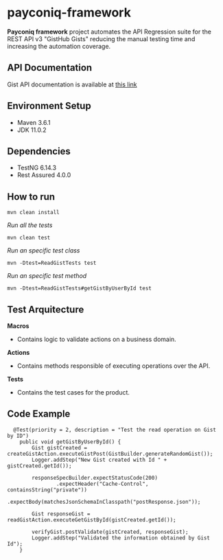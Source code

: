 # payconiq-framework
**Payconiq framework** project automates the API Regression suite for the REST API v3 "GistHub Gists" reducing the manual testing time and increasing the automation coverage.

## API Documentation
Gist API documentation is available at [this link](https://developer.github.com/v3/gists)

 ## Environment Setup 
- Maven 3.6.1
- JDK 11.0.2

## Dependencies
- TestNG 6.14.3
- Rest Assured 4.0.0

## How to run
```
mvn clean install
```

*Run all the tests*
```
mvn clean test
```

*Run an specific test class*
```
mvn -Dtest=ReadGistTests test
```

*Run an specific test method*
```
mvn -Dtest=ReadGistTests#getGistByUserById test
```
## Test Arquitecture
**Macros**
- Contains logic to validate actions on a business domain.

**Actions**
- Contains methods responsible of executing operations over the API.

**Tests**
- Contains the test cases for the product.

## Code Example
```
  @Test(priority = 2, description = "Test the read operation on Gist by ID")
    public void getGistByUserById() {
        Gist gistCreated = createGistAction.executeGistPost(GistBuilder.generateRandomGist());
        Logger.addStep("New Gist created with Id " + gistCreated.getId());

        responseSpecBuilder.expectStatusCode(200)
                .expectHeader("Cache-Control", containsString("private"))
                .expectBody(matchesJsonSchemaInClasspath("postResponse.json"));

        Gist responseGist = readGistAction.executeGetGistById(gistCreated.getId());

        verifyGist.postValidate(gistCreated, responseGist);
        Logger.addStep("Validated the information obtained by Gist Id");
    }
```

